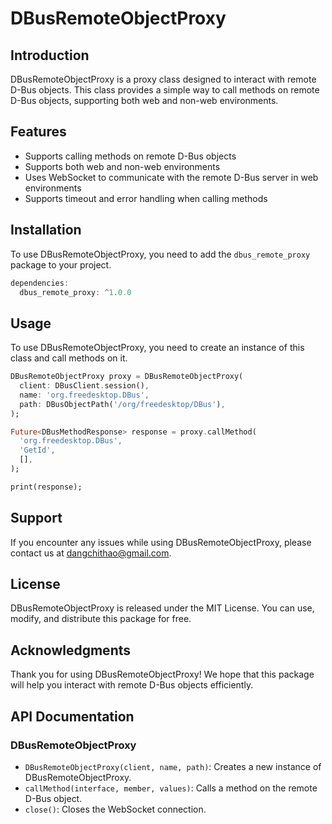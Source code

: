 **DBusRemoteObjectProxy**
==========================

**Introduction**
---------------

DBusRemoteObjectProxy is a proxy class designed to interact with remote D-Bus objects. This class provides a simple way to call methods on remote D-Bus objects, supporting both web and non-web environments.

**Features**
-------------

* Supports calling methods on remote D-Bus objects
* Supports both web and non-web environments
* Uses WebSocket to communicate with the remote D-Bus server in web environments
* Supports timeout and error handling when calling methods

**Installation**
------------

To use DBusRemoteObjectProxy, you need to add the `dbus_remote_proxy` package to your project.

```dart
dependencies:
  dbus_remote_proxy: ^1.0.0
```

**Usage**
------------

To use DBusRemoteObjectProxy, you need to create an instance of this class and call methods on it.

```dart
DBusRemoteObjectProxy proxy = DBusRemoteObjectProxy(
  client: DBusClient.session(),
  name: 'org.freedesktop.DBus',
  path: DBusObjectPath('/org/freedesktop/DBus'),
);

Future<DBusMethodResponse> response = proxy.callMethod(
  'org.freedesktop.DBus',
  'GetId',
  [],
);

print(response);
```

**Support**
------------

If you encounter any issues while using DBusRemoteObjectProxy, please contact us at [dangchithao@gmail.com](mailto:dangchithao@gmail.com).

**License**
------------

DBusRemoteObjectProxy is released under the MIT License. You can use, modify, and distribute this package for free.

**Acknowledgments**
------------

Thank you for using DBusRemoteObjectProxy! We hope that this package will help you interact with remote D-Bus objects efficiently.

**API Documentation**
--------------------

### DBusRemoteObjectProxy

* `DBusRemoteObjectProxy(client, name, path)`: Creates a new instance of DBusRemoteObjectProxy.
* `callMethod(interface, member, values)`: Calls a method on the remote D-Bus object.
* `close()`: Closes the WebSocket connection.
